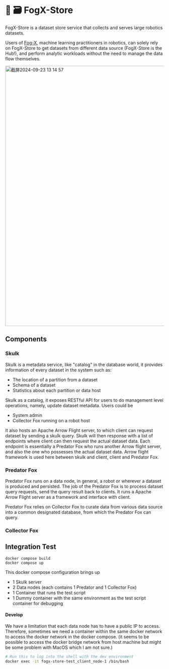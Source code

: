 # 🦊 🗃️ FogX-Store 
FogX-Store is a dataset store service that collects and serves large robotics datasets. 

Users of [Fog-X](https://github.com/KeplerC/fog_x/tree/main), machine learning practitioners in robotics, can solely rely on FogX-Store to get datasets from different data source (FogX-Store is the Hub!), and perform analytic workloads without the need to manage the data flow themselves.

<img width="827" alt="截屏2024-09-23 13 14 57" src="https://github.com/user-attachments/assets/d12e0ad2-022c-4c2a-bc84-a384e8726089">

## Components
### Skulk
Skulk is a metadata service, like "catalog" in the database world, it provides information of every dataset in the system such as:
* The location of a partition from a dataset
* Schema of a dataset
* Statistics about each partition or data host

Skulk as a catalog, it exposes RESTful API for users to do management level operations, namely, update dataset metadata. Users could be
* System admin
* Collector Fox running on a robot host

It also hosts an Apache Arrow Flight server, to which client can request dataset by sending a skulk query. Skulk will then response with a list of endpoints where client can then request the actual dataset data. Each endpoint is essentially a Predator Fox who runs another Arrow flight server, and also the one who possesses the actual dataset data. Arrow flight framework is used here between skulk and client, client and Predator Fox.

### Predator Fox
Predator Fox runs on a data node, in general, a robot or wherever a dataset is produced and persisted. 
The job of the Predator Fox is to process dataset query requests, send the query result back to clients. It runs a Apache Arrow Flight server as a framework and interface with client.

Predator Fox relies on Collector Fox to curate data from various data source into a common designated database, from which the Predator Fox can query.

### Collector Fox


## Integration Test

```
docker compose build
docker compose up
```

This docker compose configuration brings up
* 1 Skulk server
* 2 Data nodes (each contains 1 Predator and 1 Collector Fox)
* 1 Container that runs the test script
* 1 Dummy container with the same environment as the test script container for debugging

#### Develop
We have a limitation that each data node has to have a public IP to access. Therefore, sometimes we need a container within the same docker network to access the docker network in the docker compose. (it seems to be possible to access the docker bridge network from host machine but might be some problem with MacOS which I am not sure.)


```bash
# Run this to log into the shell with the dev environment
docker exec -it fogx-store-test_client_node-1 /bin/bash
```
